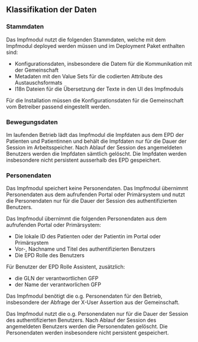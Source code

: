 ## Klassifikation der Daten

### Stammdaten

Das Impfmodul nutzt die folgenden Stammdaten, welche mit dem Impfmodul deployed werden
müssen und im Deployment Paket enthalten sind:
- Konfigurationsdaten, insbesondere die Datem für die Kommunikation mit der Gemeinschaft
- Metadaten mit den Value Sets für die codierten Attribute des Austauschsformats
- I18n Dateien für die Übersetzung der Texte in den UI des Impfmoduls

Für die Installation müssen die Konfigurationsdaten für die Gemeinschaft vom Betreiber
passend eingestellt werden.   

### Bewegungsdaten

Im laufenden Betrieb lädt das Impfmodul die Impfdaten aus dem EPD der Patienten und
Patientinnen und behält die Impfdaten nur für die Dauer der Session im Arbeitsspeicher.
Nach Ablauf der Session des angemeldeten Benutzers werden die Impfdaten sämtlich
gelöscht. Die Impfdaten werden insbesondere nicht persistent ausserhalb des EPD
gespeichert.

### Personendaten

Das Impfmodul speichert keine Personendaten. Das Impfmodul übernimmt Personendaten
aus dem aufrufenden Portal oder Primärsystem und nutzt die Personendaten nur für die
Dauer der Session des authentifizierten Benutzers.

Das Impfmodul übernimmt die folgenden Personendaten aus dem aufrufenden Portal oder Primärsystem:
- Die lokale ID des Patienten oder der Patientin im Portal oder Primärsystem
- Vor-, Nachname und Titel des authentifizierten Benutzers
- Die EPD Rolle des Benutzers

Für Benutzer der EPD Rolle Assistent, zusätzlich:
- die GLN der verantwortlichen GFP
- der Name der verantworlichen GFP

Das Impfmodul benötigt die o.g. Personendaten für den Betrieb, insbesondere der
Abfrage der X-User Assertion aus der Gemeinschaft.  

Das Impfmodul nutzt die o.g. Personendaten nur für die Dauer der Session des
authentifizierten Benutzers. Nach Ablauf der Session des angemeldeten Benutzers werden
die Personendaten gelöscht. Die Personendaten werden insbesondere nicht
persistent gespeichert.
